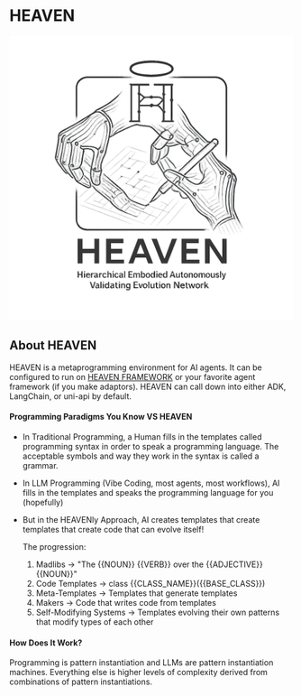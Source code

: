 # HEAVEN
![HEAVEN Logo](https://github.com/sancovp/heaven-ecosystem/blob/main/images/heaven_logo_transparent.png)

## About HEAVEN
HEAVEN is a metaprogramming environment for AI agents. It can be configured to run on [HEAVEN FRAMEWORK](https://github.com/sancovp/heaven-framework/tree/main) or your favorite agent framework (if you make adaptors). HEAVEN can call down into either ADK, LangChain, or uni-api by default. 

#### Programming Paradigms You Know VS HEAVEN
- In Traditional Programming, a Human fills in the templates called programming syntax in order to speak a programming language. The acceptable symbols and way they work in the syntax is called a grammar.

- In LLM Programming (Vibe Coding, most agents, most workflows), AI fills in the templates and speaks the programming language for you (hopefully)
- But in the HEAVENly Approach, AI creates templates that create templates that create code that can evolve itself!

  The progression:
  1. Madlibs → "The {{NOUN}} {{VERB}} over the {{ADJECTIVE}} {{NOUN}}"
  2. Code Templates → class {{CLASS_NAME}}({{BASE_CLASS}})
  3. Meta-Templates → Templates that generate templates
  4. Makers → Code that writes code from templates
  5. Self-Modifying Systems → Templates evolving their own patterns that modify types of each other

#### How Does It Work?
Programming is pattern instantiation and LLMs are pattern instantiation machines. Everything else is higher levels of complexity derived from combinations of pattern instantiations.
